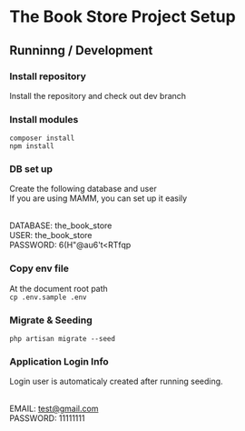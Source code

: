 # The Book Store Project Setup

## Runninng / Development

### Install repository
Install the repository and check out dev branch

### Install modules
```composer install```<br>
```npm install```

### DB set up
Create the following database and user<br>
If you are using MAMM, you can set up it easily<br><br>

DATABASE: the_book_store<br>
USER: the_book_store<br>
PASSWORD: 6(H"@au6't<RTfqp<br>

### Copy env file
At the document root path<br>
```cp .env.sample .env```

### Migrate & Seeding
```php artisan migrate --seed```

### Application Login Info
Login user is automaticaly created after running seeding.<br><br>

EMAIL: test@gmail.com<br>
PASSWORD: 11111111
